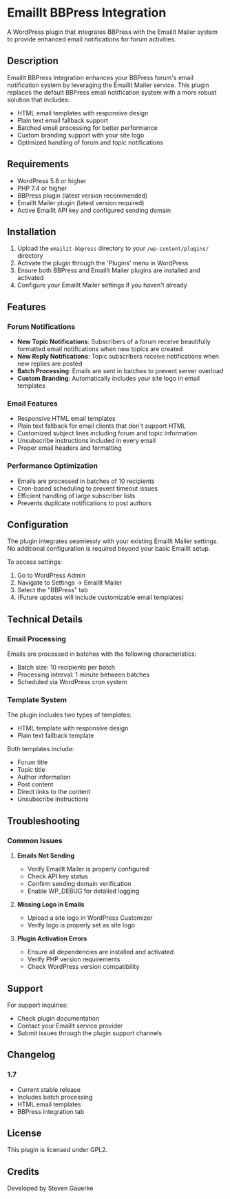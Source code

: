 # EmailIt BBPress Integration

A WordPress plugin that integrates BBPress with the EmailIt Mailer system to provide enhanced email notifications for forum activities.

## Description

EmailIt BBPress Integration enhances your BBPress forum's email notification system by leveraging the EmailIt Mailer service. This plugin replaces the default BBPress email notification system with a more robust solution that includes:

- HTML email templates with responsive design
- Plain text email fallback support
- Batched email processing for better performance
- Custom branding support with your site logo
- Optimized handling of forum and topic notifications

## Requirements

- WordPress 5.8 or higher
- PHP 7.4 or higher
- BBPress plugin (latest version recommended)
- EmailIt Mailer plugin (latest version required)
- Active EmailIt API key and configured sending domain

## Installation

1. Upload the `emailit-bbpress` directory to your `/wp-content/plugins/` directory
2. Activate the plugin through the 'Plugins' menu in WordPress
3. Ensure both BBPress and EmailIt Mailer plugins are installed and activated
4. Configure your EmailIt Mailer settings if you haven't already

## Features

### Forum Notifications

- **New Topic Notifications**: Subscribers of a forum receive beautifully formatted email notifications when new topics are created
- **New Reply Notifications**: Topic subscribers receive notifications when new replies are posted
- **Batch Processing**: Emails are sent in batches to prevent server overload
- **Custom Branding**: Automatically includes your site logo in email templates

### Email Features

- Responsive HTML email templates
- Plain text fallback for email clients that don't support HTML
- Customized subject lines including forum and topic information
- Unsubscribe instructions included in every email
- Proper email headers and formatting

### Performance Optimization

- Emails are processed in batches of 10 recipients
- Cron-based scheduling to prevent timeout issues
- Efficient handling of large subscriber lists
- Prevents duplicate notifications to post authors

## Configuration

The plugin integrates seamlessly with your existing EmailIt Mailer settings. No additional configuration is required beyond your basic EmailIt setup.

To access settings:

1. Go to WordPress Admin
2. Navigate to Settings → EmailIt Mailer
3. Select the "BBPress" tab
4. (Future updates will include customizable email templates)

## Technical Details

### Email Processing

Emails are processed in batches with the following characteristics:
- Batch size: 10 recipients per batch
- Processing interval: 1 minute between batches
- Scheduled via WordPress cron system

### Template System

The plugin includes two types of templates:
- HTML template with responsive design
- Plain text fallback template

Both templates include:
- Forum title
- Topic title
- Author information
- Post content
- Direct links to the content
- Unsubscribe instructions

## Troubleshooting

### Common Issues

1. **Emails Not Sending**
   - Verify EmailIt Mailer is properly configured
   - Check API key status
   - Confirm sending domain verification
   - Enable WP_DEBUG for detailed logging

2. **Missing Logo in Emails**
   - Upload a site logo in WordPress Customizer
   - Verify logo is properly set as site logo

3. **Plugin Activation Errors**
   - Ensure all dependencies are installed and activated
   - Verify PHP version requirements
   - Check WordPress version compatibility

## Support

For support inquiries:
- Check plugin documentation
- Contact your EmailIt service provider
- Submit issues through the plugin support channels

## Changelog

### 1.7
- Current stable release
- Includes batch processing
- HTML email templates
- BBPress integration tab

## License

This plugin is licensed under GPL2.

## Credits

Developed by Steven Gauerke